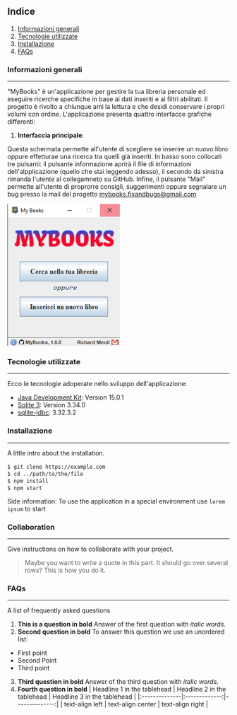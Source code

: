 ## Indice
1. [Informazioni generali](#informazioni-generali)
2. [Tecnologie utilizzate](#tecnologie-utilizzate)
3. [Installazione](#installazione)
4. [FAQs](#faqs)

### Informazioni generali
***
"MyBooks" è un'applicazione per gestire la tua libreria personale ed eseguire ricerche specifiche in base ai dati inseriti e ai filtri abilitati.
Il progetto è rivolto a chiunque ami la lettura e che desidi conservare i propri volumi con ordine.
L'applicazione presenta quattro interfacce grafiche differenti:

1) **Interfaccia principale**: 

Questa schermata permette all'utente di scegliere se inserire un nuovo libro oppure effetturae una ricerca tra quelli già inseriti. In basso sono collocati tre pulsanti: il pulsante informazione aprirà il file di informazioni dell'alpplicazione (quello che stai leggendo adesso), il secondo da sinistra rimanda l'utente al collegamneto su GitHub.
Infine, il pulsante "Mail" permette all'utente di proprorre consigli, suggerimenti oppure segnalare un bug presso la mail del progetto mybooks.fixandbugs@gmail.com


![Finestra principale](https://github.com/RichardBoy05/MyBooks/blob/main/res/frame1.png)


### Tecnologie utilizzate
***
Ecco le tecnologie adoperate nello sviluppo dell'applicazione:
* [Java Development Kit](https://www.oracle.com/it/java/technologies/javase-jdk15-doc-downloads.html): Version 15.0.1 
* [Sqlite 3](https://www.sqlite.org/download.html): Version 3.34.0
* [sqlite-jdbc](https://github.com/xerial/sqlite-jdbc/releases): 3.32.3.2
### Installazione
***
A little intro about the installation.
```
$ git clone https://example.com
$ cd ../path/to/the/file
$ npm install
$ npm start
```
Side information: To use the application in a special environment use ```lorem ipsum``` to start
### Collaboration
***
Give instructions on how to collaborate with your project.
> Maybe you want to write a quote in this part. 
> It should go over several rows?
> This is how you do it.
### FAQs
***
A list of frequently asked questions
1. **This is a question in bold**
Answer of the first question with _italic words_. 
2. __Second question in bold__ 
To answer this question we use an unordered list:
* First point
* Second Point
* Third point
3. **Third question in bold**
Answer of the third question with *italic words*.
4. **Fourth question in bold**
| Headline 1 in the tablehead | Headline 2 in the tablehead | Headline 3 in the tablehead |
|:--------------|:-------------:|--------------:|
| text-align left | text-align center | text-align right |
